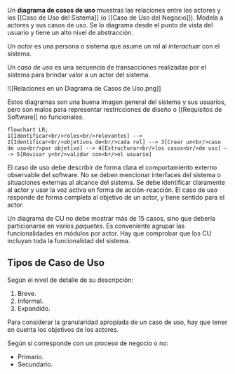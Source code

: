 Un **diagrama de casos de uso** muestras las relaciones entre los actores y los [[Caso de Uso del Sistema]] (o [[Caso de Uso del Negocio]]). Modela a actores y sus casos de uso. Se lo diagrama desde el punto de vista del usuario y tiene un alto nivel de abstracción.

Un *actor* es una persona o sistema que asume un rol al *interactuar* con el sistema.

Un *caso de uso* es una secuencia de transacciones realizadas por el sistema para brindar valor a un actor del sistema.

![[Relaciones en un Diagrama de Casos de Uso.png]]

Estos diagramas son una buena imagen general del sistema y sus usuarios, pero son malos para representar restricciones de diseño o [[Requisitos de Software]] no funcionales.

```mermaid
flowchart LR;
1[Identificar<br/>roles<br/>relevantes] --> 2[Identificar<br/>objetivos de<br/>cada rol] --> 3[Crear un<br/>caso de uso<br/>por objetivo] --> 4[Estructurar<br/>los casos<br/>de uso] --> 5[Revisar y<br/>validar con<br/>el usuario]
```

El caso de uso debe describir de forma clara el comportamiento externo observable del software. No se deben mencionar interfaces del sistema o situaciones externas al alcance del sistema. Se debe identificar claramente al actor y usar la voz activa en forma de acción-reacción. El caso de uso responde de forma completa al objetivo de un actor, y tiene sentido para el actor.

Un diagrama de CU no debe mostrar más de 15 casos, sino que debería particionarse en varios _paquetes_. Es conveniente agrupar las funcionalidades en módulos por actor. Hay que comprobar que los CU incluyan toda la funcionalidad del sistema.

## Tipos de Caso de Uso

Según el nivel de detalle de su descripción:

1. Breve.
2. Informal.
3. Expandido.

Para considerar la granularidad apropiada de un caso de uso, hay que tener en cuenta los objetivos de los actores.

Según si corresponde con un proceso de negocio o no:

- Primario.
- Secundario.
